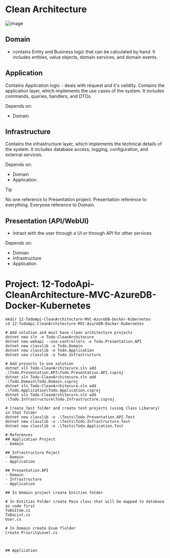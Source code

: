 # Clean Architecture
![image](https://github.com/user-attachments/assets/25532bef-a654-43e8-8a9b-834f16f140c4)

## Domain 
- contains Entity and Business logic that can be calculated by hand. It includes entities, value objects, domain services, and domain events.

## Application
Contains Application logic - deals with request and it's validity. Contains the application layer, which implements the use cases of the system. It includes commands, queries, handlers, and DTOs.

Depends on:
- Domain

## Infrastructure
Contains the infrastructure layer, which implements the technical details of the system. It includes database access, logging, configuration, and external services.

Depends on:
- Domain
- Application 


> [!TIP]
> No one reference to Presentation project.
> Presentation reference to everything.
> Everyone reference to Domain.

## Presentation (API/WebUI)
- Intract with the user through a UI or through API for other services

Depends on:
- Domian
- Infrastructure
- Application

# Project: 12-TodoApi-CleanArchitecture-MVC-AzureDB-Docker-Kubernetes
```
mkdir 12-TodoApi-CleanArchitecture-MVC-AzureDB-Docker-Kubernetes
cd 12-TodoApi-CleanArchitecture-MVC-AzureDB-Docker-Kubernetes

# Add solution and must have clean architecture projects
dotnet new sln -n Todo-CleanArchitecure
dotnet new webapi --use-controllers -o Todo.Presentation.API
dotnet new classlib -o Todo.Domain
dotnet new classlib -o Todo.Application
dotnet new classlib -o Todo.Infrastructure

# Add projects to one solution
dotnet sln Todo-CleanArchitecure.sln add .\Todo.Presentation.API\Todo.Presentation.API.csproj
dotnet sln Todo-CleanArchitecure.sln add .\Todo.Domain\Todo.Domain.csproj
dotnet sln Todo-CleanArchitecure.sln add .\Todo.Application\Todo.Application.csproj
dotnet sln Todo-CleanArchitecure.sln add .\Todo.Infrastructure\Todo.Infrastructure.csproj

# Create Test folder and create test projects (using Class Libarary) in that folder
dotnet new classlib -o .\Tests\Todo.Presentation.API.Test
dotnet new classlib -o .\Tests\Todo.Infrastructure.Test
dotnet new classlib -o .\Tests\Todo.Application.Test

# References
## Application Project
- Domain

## Infrastructure Poject
- Domain
- Application

## Presentation.API
- Domain
- Infrastructure
- Application

## In Domain project create Entities folder

# In Entities Folder create Poco class that will be mapped to database as code first
ToDoItem.cs
ToDoList.cs
User.cs

# In Domain create Enum flolder
Create PriorityLevel.cs



## Application 

```

